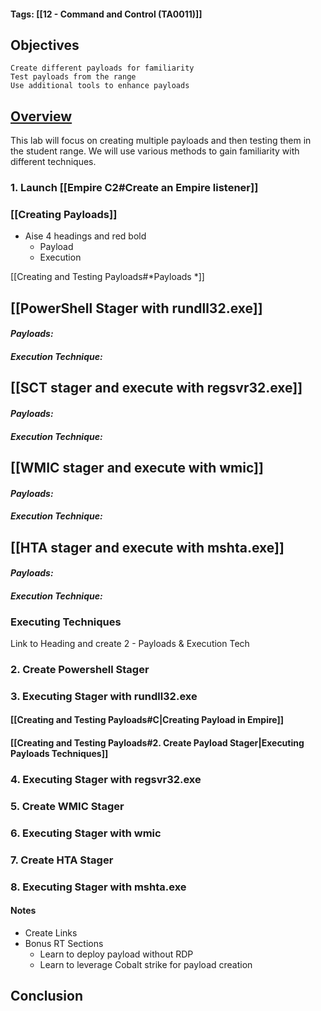 #### Tags: [[12 - Command and Control (TA0011)]]

## Objectives

    Create different payloads for familiarity
    Test payloads from the range
    Use additional tools to enhance payloads
## [Overview](aa)
This lab will focus on creating multiple payloads and then testing them in the student range. We will use various methods to gain familiarity with different techniques.

### 1. Launch [[Empire C2#Create an Empire listener]]


### [[Creating Payloads]]
- Aise 4 headings and red bold 
	- Payload
	- Execution

[[Creating and Testing Payloads#*Payloads *]]
## [[PowerShell Stager with rundll32.exe]]

#### *Payloads:* 

#### *Execution Technique:* 

## [[SCT stager and execute with regsvr32.exe]]

#### *Payloads:*

#### *Execution Technique:*
## [[WMIC stager and execute with wmic]]

#### *Payloads:*

#### *Execution Technique:*

## [[HTA stager and execute with mshta.exe]]

#### *Payloads:*

#### *Execution Technique:*


### Executing Techniques

Link to Heading
and create 2 - Payloads & Execution Tech 



### 2. Create Powershell Stager

### 3. Executing Stager with rundll32.exe

#### [[Creating and Testing Payloads#C|Creating Payload in Empire]]

#### [[Creating and Testing Payloads#2. Create Payload Stager|Executing Payloads Techniques]]

### 4. Executing Stager with regsvr32.exe

### 5. Create WMIC Stager

### 6. Executing Stager with wmic

### 7. Create HTA Stager

### 8. Executing Stager with mshta.exe


#### Notes
- Create Links
- Bonus RT Sections 
	- Learn to deploy payload without RDP 
	- Learn to leverage Cobalt strike for payload creation

## Conclusion

